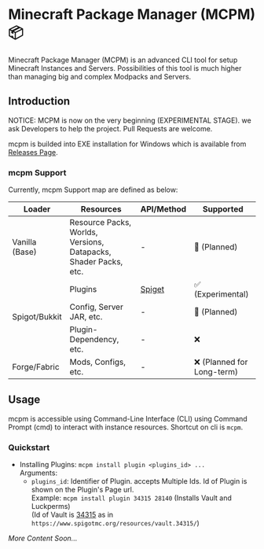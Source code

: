 # Minecraft Package Manager (MCPM) 📦

Minecraft Package Manager (MCPM) is an advanced CLI tool for setup Minecraft Instances and Servers. Possibilities of
this tool is much higher than managing big and complex Modpacks and Servers.

## Introduction

NOTICE: MCPM is now on the very beginning (EXPERIMENTAL STAGE).
we ask Developers to help the project. Pull Requests are welcome.

mcpm is builded into EXE installation for Windows which is available
from [Releases Page](https://github.com/ArmanStudios/mcpm/releases).

### mcpm Support

Currently, mcpm Support map are defined as below:

<table>
    <thead>
    <tr>
        <th>Loader</th>
        <th>Resources</th>
        <th>API/Method</th>
        <th>Supported</th>
    </tr>
    </thead>
    <tbody>
    <tr>
        <td>Vanilla (Base)</td>
        <td>Resource Packs, Worlds, Versions, Datapacks, Shader Packs, etc.</td>
        <td>-</td>
        <td>🚧 (Planned)</td>
    </tr>
    <tr>
        <td rowspan="3">Spigot/Bukkit</td>
        <td>Plugins</td>
        <td><a href="https://spiget.org">Spiget</a></td>
        <td>✅ (Experimental)</td>
    </tr>
    <tr>
        <td>Config, Server JAR, etc.</td>
        <td>-</td>
        <td>🚧 (Planned)</td>
    </tr>
    <tr>
        <td>Plugin-Dependency, etc.</td>
        <td>-</td>
        <td>❌</td>
    </tr>
    <tr>
        <td>Forge/Fabric</td>
        <td>Mods, Configs, etc.</td>
        <td>-</td>
        <td>❌ (Planned for Long-term)</td>
    </tr>
    </tbody>
</table>

## Usage

mcpm is accessible using Command-Line Interface (CLI) using Command Prompt (cmd) to interact with instance resources.
Shortcut on cli is ```mcpm```.
### Quickstart
- Installing Plugins:
```mcpm install plugin <plugins_id> ...```
<br>Arguments: 
  - ```plugins_id```: Identifier of Plugin. accepts Multiple Ids. Id of Plugin is shown on the Plugin's Page url.
  <br>Example: ```mcpm install plugin 34315 28140``` (Installs Vault and Luckperms)
  <br>(Id of Vault is <u>34315</u> as in ```https://www.spigotmc.org/resources/vault.34315/```)



_More Content Soon..._